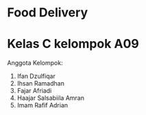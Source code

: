 # Food Delivery

# Kelas C kelompok A09

Anggota Kelompok:

1. Ifan Dzulfiqar
2. Ihsan Ramadhan
3. Fajar Afriadi
4. Haajar Salsabiila Amran
5. Imam Rafif Adrian
